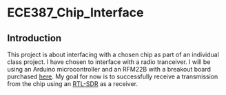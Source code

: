 # ECE387_Chip_Interface

## Introduction
  This project is about interfacing with a chosen chip as part of an individual class project. I have chosen to interface with a radio tranceiver. I will be using an Arduino microcontroller and an RFM22B with a breakout board purchased [here](https://www.sparkfun.com/products/10154). My goal for now is to successfully receive a transmission from the chip using an [RTL-SDR](http://www.rtl-sdr.com/) as a receiver.
